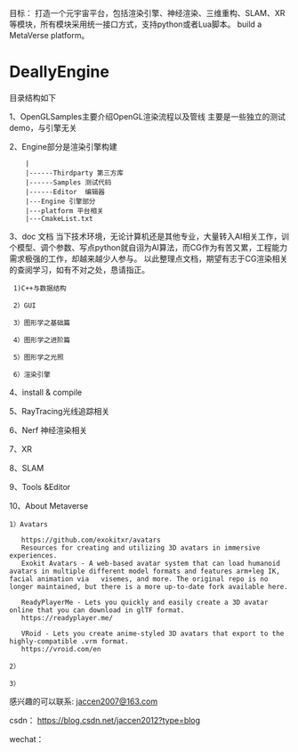 目标：
  打造一个元宇宙平台，包括渲染引擎、神经渲染、三维重构、SLAM、XR等模块，所有模块采用统一接口方式，支持python或者Lua脚本。
  build a MetaVerse platform。
# DeallyEngine
目录结构如下

1、OpenGLSamples主要介绍OpenGL渲染流程以及管线
      主要是一些独立的测试demo，与引擎无关

2、Engine部分是渲染引擎构建 
        
        |
        |------Thirdparty 第三方库
        |------Samples 测试代码
        |------Editor  编辑器
        |---Engine 引擎部分
        |---platform 平台相关
        |---CmakeList.txt 

3、doc 文档
      当下技术环境，无论计算机还是其他专业，大量转入AI相关工作，训个模型、调个参数、写点python就自诩为AI算法，而CG作为有苦又累，工程能力需求极强的工作，却越来越少人参与。
  以此整理点文档，期望有志于CG渲染相关的查阅学习，如有不对之处，恳请指正。
  
     1)C++与数据结构
     
     2）GUI
     
     3）图形学之基础篇
     
     4）图形学之进阶篇
     
     5）图形学之光照
     
     6）渲染引擎
     

4、install & compile
   

5、RayTracing光线追踪相关


6、Nerf  神经渲染相关

7、XR

8、SLAM

9、Tools &Editor

10、About Metaverse 

    1）Avatars
       
       https://github.com/exokitxr/avatars
       Resources for creating and utilizing 3D avatars in immersive experiences.
       Exokit Avatars - A web-based avatar system that can load humanoid avatars in multiple different model formats and features arm+leg IK, facial animation via   visemes, and more. The original repo is no longer maintained, but there is a more up-to-date fork available here.
       
       ReadyPlayerMe - Lets you quickly and easily create a 3D avatar online that you can download in glTF format.
       https://readyplayer.me/
       
       VRoid - Lets you create anime-styled 3D avatars that export to the highly-compatible .vrm format.
       https://vroid.com/en
       
    2）
    
    3）

感兴趣的可以联系: jaccen2007@163.com

csdn： https://blog.csdn.net/jaccen2012?type=blog

wechat： 
